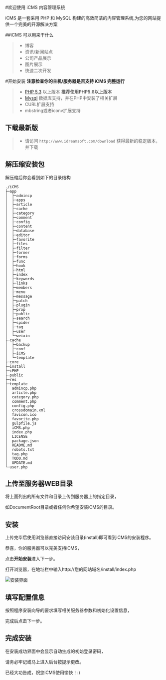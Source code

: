 #欢迎使用 iCMS 内容管理系统

iCMS 是一套采用 PHP 和 MySQL 构建的高效简洁的内容管理系统,为您的网站提供一个完美的开源解决方案

##iCMS 可以用来干什么
> * 博客
> * 资讯/新闻站点
> * 公司产品展示
> * 图片展示
> * 快速二次开发

#开始安装
**注意检查你的主机/服务器是否支持 iCMS 完整运行**
> * [PHP 5.3][1] 以上版本 **推荐使用PHP5.6以上版本**
> * [Mysql][2] 数据库支持，并在PHP中安装了相关扩展
> * CURL扩展支持
> * mbstring或者iconv扩展支持

## 下载最新版

> * 请访问 `http://www.idreamsoft.com/download` 获得最新的稳定版本，并下载

## 解压缩安装包
解压缩后你会看到如下的目录结构
```
./iCMS
├─app
│  ├─admincp
│  ├─apps
│  ├─article
│  ├─cache
│  ├─category
│  ├─comment
│  ├─config
│  ├─content
│  ├─database
│  ├─editor
│  ├─favorite
│  ├─files
│  ├─filter
│  ├─former
│  ├─forms
│  ├─func
│  ├─hook
│  ├─html
│  ├─index
│  ├─keywords
│  ├─links
│  ├─members
│  ├─menu
│  ├─message
│  ├─patch
│  ├─plugin
│  ├─prop
│  ├─public
│  ├─search
│  ├─spider
│  ├─tag
│  ├─user
│  └─weixin
├─cache
│  ├─backup
│  ├─conf
│  ├─iCMS
│  └─template
├─core
├─install
├─iPHP
├─public
├─res
├─template
│  admincp.php
│  article.php
│  category.php
│  comment.php
│  config.php
│  crossdomain.xml
│  favicon.ico
│  favorite.php
│  gulpfile.js
│  iCMS.php
│  index.php
│  LICENSE
│  package.json
│  README.md
│  robots.txt
│  tag.php
│  TODO.md
│  UPDATE.md
└─user.php

```

## 上传至服务器WEB目录

将上面列出的所有文件和目录上传到服务器上的指定目录，

如DocumentRoot目录或者任何你希望安装iCMS的目录。

## 安装
上传完毕后使用浏览器直接访问安装目录(install)即可看到iCMS的安装程序。

恭喜，你的服务器可以完美支持iCMS，

点击**开始安装**进入下一步。

打开浏览器，在地址栏中输入http://您的网站域名/install/index.php

![安装界面][5]

## 填写配置信息

按照程序安装向导的要求填写相关服务器参数和初始化设置信息，

完成后点击下一步。

## 完成安装

在安装成功界面中会显示自动生成的初始登录密码，

请务必牢记或马上进入后台按提示更改。

已经大功告成，祝您iCMS使用愉快！:)


[1]: http://www.php.net/
[2]: http://www.mysql.com/
[3]: http://www.postgresql.org/
[4]: http://sqlite.org/
[5]: http://www.idreamsoft.com/static/install7.jpg
[6]: http://git-scm.com/book/zh/v1/%E8%B5%B7%E6%AD%A5-%E5%AE%89%E8%A3%85-Git
